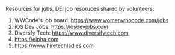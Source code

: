 Resources for jobs, DEI job resoruces shared by volunteers:


1. WWCode's job board: https://www.womenwhocode.com/jobs
2. iOS Dev Jobs: https://iosdevjobs.com
3. Diversfy Tech: https://www.diversifytech.com
4. https://elpha.com
5. https://www.hiretechladies.com
